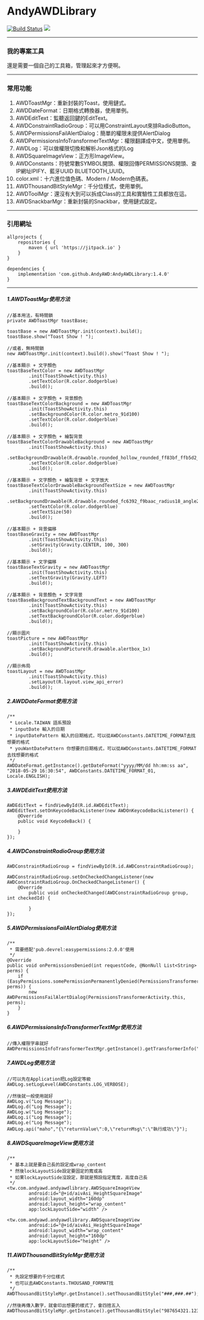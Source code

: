# AndyAWDLibrary
[![Build Status](https://travis-ci.org/AndyAWD/AndyAWDLibrary.svg?branch=master)](https://travis-ci.org/AndyAWD/AndyAWDLibrary)  [![](https://jitpack.io/v/AndyAWD/AndyAWDLibrary.svg)](https://jitpack.io/#AndyAWD/AndyAWDLibrary)
***
### 我的專案工具
還是需要一個自己的工具箱，管理起來才方便啊。
***  
### 常用功能
1. AWDToastMgr：重新封裝的Toast，使用鏈式。
2. AWDDateFormat：日期格式轉換器，使用單例。
3. AWDEditText：監聽返回鍵的EditText。
4. AWDConstraintRadioGroup：可以用ConstraintLayout來排RadioButton。
5. AWDPermissionsFailAlertDialog：簡單的權限未提供AlertDialog
6. AWDPermissionsInfoTransformerTextMgr：權限翻譯成中文，使用單例。
7. AWDLog：可以做權限切換和解析Json格式的Log
8. AWDSquareImageView：正方形ImageView。
9. AWDConstants：符號常數SYMBOL開頭、權限回傳PERMISSIONS開頭、查IP網址IPIFY、藍牙UUID BLUETOOTH_UUID。
10. color.xml：十六進位值色碼、Modern / Modern色碼表。
11. AWDThousandBitStyleMgr：千分位樣式，使用單例。
12. AWDToolMgr：還沒有大到可以拆成Class的工具和實驗性工具都放在這。
13. AWDSnackbarMgr：重新封裝的Snackbar，使用鏈式設定。
    
***
### 引用網址

    allprojects {
        repositories {
            maven { url 'https://jitpack.io' }
        }
    }

    dependencies {
        implementation 'com.github.AndyAWD:AndyAWDLibrary:1.4.0'
    }
***

##### 1.AWDToastMgr使用方法

    //基本用法，有時間鎖
    private AWDToastMgr toastBase;
    
    toastBase = new AWDToastMgr.init(context).build();
    toastBase.show("Toast Show ! ");
    
    //或者，無時間鎖
    new AWDToastMgr.init(context).build().show("Toast Show ! ");
    
    //基本顯示 + 文字顏色
    toastBaseTextColor = new AWDToastMgr
            .init(ToastShowActivity.this)
            .setTextColor(R.color.dodgerblue)
            .build();
    
    //基本顯示 + 文字顏色 + 背景顏色
    toastBaseTextColorBackground = new AWDToastMgr
            .init(ToastShowActivity.this)
            .setBackgroundColor(R.color.metro_91d100)
            .setTextColor(R.color.dodgerblue)
            .build();
            
    //基本顯示 + 文字顏色 + 繪製背景
    toastBaseTextColorDrawableBackground = new AWDToastMgr
            .init(ToastShowActivity.this)
            .setBackgroundDrawable(R.drawable.rounded_hollow_rounded_ff83bf_ffb5d2_radius20_angle270)
            .setTextColor(R.color.dodgerblue)
            .build();
    
    //基本顯示 + 文字顏色 + 繪製背景 + 文字放大
    toastBaseTextColorDrawableBackgroundTextSize = new AWDToastMgr
            .init(ToastShowActivity.this)
            .setBackgroundDrawable(R.drawable.rounded_fc6392_f9baac_radius18_angle270)
            .setTextColor(R.color.dodgerblue)
            .setTextSize(50)
            .build();
    
    //基本顯示 + 背景偏移
    toastBaseGravity = new AWDToastMgr
            .init(ToastShowActivity.this)
            .setGravity(Gravity.CENTER, 100, 300)
            .build();
    
    //基本顯示 + 文字偏移
    toastBaseTextGravity = new AWDToastMgr
            .init(ToastShowActivity.this)
            .setTextGravity(Gravity.LEFT)
            .build();
    
    //基本顯示 + 背景顏色 + 文字背景
    toastBaseBackgroundTextBackgroundText = new AWDToastMgr
            .init(ToastShowActivity.this)
            .setBackgroundColor(R.color.metro_91d100)
            .setTextBackgroundColor(R.color.dodgerblue)
            .build();
    
    //顯示圖片
    toastPicture = new AWDToastMgr
            .init(ToastShowActivity.this)
            .setBackgroundPicture(R.drawable.alertbox_1x)
            .build();
    
    //顯示佈局
    toastLayout = new AWDToastMgr
            .init(ToastShowActivity.this)
            .setLayout(R.layout.view_api_error)
            .build();

##### 2.AWDDateFormat使用方法            
    
    /**
     * Locale.TAIWAN 語系預設 
     * inputDate 輸入的日期
     * inputDatePattern 輸入的日期格式，可以從AWDConstants.DATETIME_FORMAT去找想要的格式
     * youWantDatePattern 你想要的日期格式，可以從AWDConstants.DATETIME_FORMAT去找想要的格式
     */
    AWDDateFormat.getInstance().getDateFormat("yyyy/MM/dd hh:mm:ss aa", "2018-05-29 16:30:54", AWDConstants.DATETIME_FORMAT_01, Locale.ENGLISH);
    
##### 3.AWDEditText使用方法

    AWDEditText = findViewById(R.id.AWDEditText);
    AWDEditText.setOnKeycodeBackListener(new AWDOnKeycodeBackListener() {
        @Override
        public void KeycodeBack() {
                
        }
    });
        
##### 4.AWDConstraintRadioGroup使用方法

    AWDConstraintRadioGroup = findViewById(R.id.AWDConstraintRadioGroup);
    
    AWDConstraintRadioGroup.setOnCheckedChangeListener(new AWDConstraintRadioGroup.OnCheckedChangeListener() {
        @Override
            public void onCheckedChanged(AWDConstraintRadioGroup group, int checkedId) {
                    
            }
    });
         
##### 5.AWDPermissionsFailAlertDialog使用方法

    /**
     * 需要搭配'pub.devrel:easypermissions:2.0.0'使用     
     */
    @Override
    public void onPermissionsDenied(int requestCode, @NonNull List<String> perms) {
        if (EasyPermissions.somePermissionPermanentlyDenied(PermissionsTransformerActivity.this, perms)) {
            new AWDPermissionsFailAlertDialog(PermissionsTransformerActivity.this, perms);
        }
    }
    
##### 6.AWDPermissionsInfoTransformerTextMgr使用方法

    //傳入權限字串就好
    AWDPermissionsInfoTransformerTextMgr.getInstance().getTransformerInfo("android.permission.CAMERA")
    
##### 7.AWDLog使用方法
    
    //可以先在Application把Log設定等級
    AWDLog.setLogLevel(AWDConstants.LOG_VERBOSE);
    
    //然後就一般使用就好
    AWDLog.v("Log Message");
    AWDLog.d("Log Message");
    AWDLog.w("Log Message");
    AWDLog.i("Log Message");
    AWDLog.e("Log Message");
    AWDLog.api("maho","{\"returnValue\":0,\"returnMsg\":\"執行成功\"}");
    
##### 8.AWDSquareImageView使用方法

    /**
     * 基本上就是要自己長的設定成wrap_content
     * 然後lockLayoutSide設定要固定的寬或高
     * 如果lockLayoutSide沒設定，那就是預設指定寬度，高度自己長
     */
    <tw.com.andyawd.andyawdlibrary.AWDSquareImageView
            android:id="@+id/aivAsi_HeightSquareImage"
            android:layout_width="160dp"
            android:layout_height="wrap_content"
            app:lockLayoutSide="width" />
    
    <tw.com.andyawd.andyawdlibrary.AWDSquareImageView
            android:id="@+id/aivAsi_HeightSquareImage"
            android:layout_width="wrap_content"
            android:layout_height="160dp"
            app:lockLayoutSide="height" />    

##### 11.AWDThousandBitStyleMgr使用方法
 
    /**
     * 先設定想要的千分位樣式
     * 也可以去AWDConstants.THOUSAND_FORMAT找
     */ 
    AWDThousandBitStyleMgr.getInstance().setThousandBitStyle("###,###.##");
    
    //然後再傳入數字，就會印出想要的樣式了，會四捨五入
    AWDThousandBitStyleMgr.getInstance().getThousandBitStyle("987654321.12345") 

